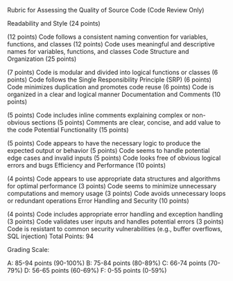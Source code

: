 Rubric for Assessing the Quality of Source Code (Code Review Only)

Readability and Style (24 points)

(12 points) Code follows a consistent naming convention for variables, functions, and classes
(12 points) Code uses meaningful and descriptive names for variables, functions, and classes
Code Structure and Organization (25 points)

(7 points) Code is modular and divided into logical functions or classes
(6 points) Code follows the Single Responsibility Principle (SRP)
(6 points) Code minimizes duplication and promotes code reuse
(6 points) Code is organized in a clear and logical manner
Documentation and Comments (10 points)

(5 points) Code includes inline comments explaining complex or non-obvious sections
(5 points) Comments are clear, concise, and add value to the code
Potential Functionality (15 points)

(5 points) Code appears to have the necessary logic to produce the expected output or behavior
(5 points) Code seems to handle potential edge cases and invalid inputs
(5 points) Code looks free of obvious logical errors and bugs
Efficiency and Performance (10 points)

(4 points) Code appears to use appropriate data structures and algorithms for optimal performance
(3 points) Code seems to minimize unnecessary computations and memory usage
(3 points) Code avoids unnecessary loops or redundant operations
Error Handling and Security (10 points)

(4 points) Code includes appropriate error handling and exception handling
(3 points) Code validates user inputs and handles potential errors
(3 points) Code is resistant to common security vulnerabilities (e.g., buffer overflows, SQL injection)
Total Points: 94

Grading Scale:

A: 85-94 points (90-100%)
B: 75-84 points (80-89%)
C: 66-74 points (70-79%)
D: 56-65 points (60-69%)
F: 0-55 points (0-59%)